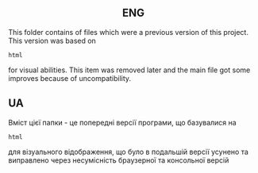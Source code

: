 <h2 align="center">ENG</h2>
<p>This folder contains of files which were a previous version of this project. This version was based on

`html`

for visual abilities. This item was removed later and the main file got some improves because of uncompatibility.</p>
<h2 aligh="center">UA</h2>
Вміст цієї папки - це попередні версії програми, що базувалися на

`html`

для візуального відображення, що було в подальшій версії усунено та виправлено через несумісність браузерної та консольної версій

